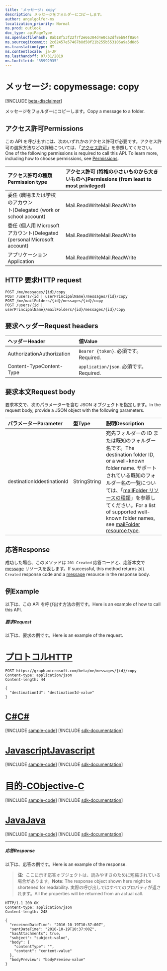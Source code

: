 ```yaml
---
title: 'メッセージ: copy'
description: メッセージをフォルダーにコピーします。
author: angelgolfer-ms
localization_priority: Normal
ms.prod: outlook
doc_type: apiPageType
ms.openlocfilehash: 8ab18f53f22f7f2e66304d4e0ca2df8eb94f8a64
ms.sourcegitcommit: 2c62457e57467b8d50f21b255b553106a9a5d8d6
ms.translationtype: MT
ms.contentlocale: ja-JP
ms.lasthandoff: 07/31/2019
ms.locfileid: "35992935"
---
```

# <a name="message-copy"></a><span data-ttu-id="90cdf-103">メッセージ: copy</span><span class="sxs-lookup"><span data-stu-id="90cdf-103">message: copy</span></span>

[!INCLUDE [beta-disclaimer](../../includes/beta-disclaimer.md)]

<span data-ttu-id="90cdf-104">メッセージをフォルダーにコピーします。</span><span class="sxs-lookup"><span data-stu-id="90cdf-104">Copy a message to a folder.</span></span>

## <a name="permissions"></a><span data-ttu-id="90cdf-105">アクセス許可</span><span class="sxs-lookup"><span data-stu-id="90cdf-105">Permissions</span></span>

<span data-ttu-id="90cdf-p101">この API を呼び出すには、次のいずれかのアクセス許可が必要です。アクセス許可の選択方法などの詳細については、「[アクセス許可](/graph/permissions-reference)」を参照してください。</span><span class="sxs-lookup"><span data-stu-id="90cdf-p101">One of the following permissions is required to call this API. To learn more, including how to choose permissions, see [Permissions](/graph/permissions-reference).</span></span>

| <span data-ttu-id="90cdf-108">アクセス許可の種類</span><span class="sxs-lookup"><span data-stu-id="90cdf-108">Permission type</span></span> | <span data-ttu-id="90cdf-109">アクセス許可 (特権の小さいものから大きいものへ)</span><span class="sxs-lookup"><span data-stu-id="90cdf-109">Permissions (from least to most privileged)</span></span> |
|:----------------|:--------------------------------------------|
|<span data-ttu-id="90cdf-110">委任 (職場または学校のアカウント)</span><span class="sxs-lookup"><span data-stu-id="90cdf-110">Delegated (work or school account)</span></span> | <span data-ttu-id="90cdf-111">Mail.ReadWrite</span><span class="sxs-lookup"><span data-stu-id="90cdf-111">Mail.ReadWrite</span></span>    |
|<span data-ttu-id="90cdf-112">委任 (個人用 Microsoft アカウント)</span><span class="sxs-lookup"><span data-stu-id="90cdf-112">Delegated (personal Microsoft account)</span></span> | <span data-ttu-id="90cdf-113">Mail.ReadWrite</span><span class="sxs-lookup"><span data-stu-id="90cdf-113">Mail.ReadWrite</span></span>    |
|<span data-ttu-id="90cdf-114">アプリケーション</span><span class="sxs-lookup"><span data-stu-id="90cdf-114">Application</span></span> | <span data-ttu-id="90cdf-115">Mail.ReadWrite</span><span class="sxs-lookup"><span data-stu-id="90cdf-115">Mail.ReadWrite</span></span> |

## <a name="http-request"></a><span data-ttu-id="90cdf-116">HTTP 要求</span><span class="sxs-lookup"><span data-stu-id="90cdf-116">HTTP request</span></span>

<!-- { "blockType": "ignored" } -->

```http
POST /me/messages/{id}/copy
POST /users/{id | userPrincipalName}/messages/{id}/copy
POST /me/mailFolders/{id}/messages/{id}/copy
POST /users/{id | userPrincipalName}/mailFolders/{id}/messages/{id}/copy
```

## <a name="request-headers"></a><span data-ttu-id="90cdf-117">要求ヘッダー</span><span class="sxs-lookup"><span data-stu-id="90cdf-117">Request headers</span></span>

| <span data-ttu-id="90cdf-118">ヘッダー</span><span class="sxs-lookup"><span data-stu-id="90cdf-118">Header</span></span> | <span data-ttu-id="90cdf-119">値</span><span class="sxs-lookup"><span data-stu-id="90cdf-119">Value</span></span> |
|:-------|:------|
| <span data-ttu-id="90cdf-120">Authorization</span><span class="sxs-lookup"><span data-stu-id="90cdf-120">Authorization</span></span> | <span data-ttu-id="90cdf-121">`Bearer {token}`.</span><span class="sxs-lookup"><span data-stu-id="90cdf-121"></span></span> <span data-ttu-id="90cdf-122">必須です。</span><span class="sxs-lookup"><span data-stu-id="90cdf-122">Required.</span></span> |
| <span data-ttu-id="90cdf-123">Content-Type</span><span class="sxs-lookup"><span data-stu-id="90cdf-123">Content-Type</span></span> | <span data-ttu-id="90cdf-124">`application/json`.</span><span class="sxs-lookup"><span data-stu-id="90cdf-124"></span></span> <span data-ttu-id="90cdf-125">必須です。</span><span class="sxs-lookup"><span data-stu-id="90cdf-125">Required.</span></span> |

## <a name="request-body"></a><span data-ttu-id="90cdf-126">要求本文</span><span class="sxs-lookup"><span data-stu-id="90cdf-126">Request body</span></span>

<span data-ttu-id="90cdf-127">要求本文で、次のパラメーターを含む JSON オブジェクトを指定します。</span><span class="sxs-lookup"><span data-stu-id="90cdf-127">In the request body, provide a JSON object with the following parameters.</span></span>

| <span data-ttu-id="90cdf-128">パラメーター</span><span class="sxs-lookup"><span data-stu-id="90cdf-128">Parameter</span></span> | <span data-ttu-id="90cdf-129">型</span><span class="sxs-lookup"><span data-stu-id="90cdf-129">Type</span></span> | <span data-ttu-id="90cdf-130">説明</span><span class="sxs-lookup"><span data-stu-id="90cdf-130">Description</span></span> |
|:----------|:-----|:------------|
|<span data-ttu-id="90cdf-131">destinationId</span><span class="sxs-lookup"><span data-stu-id="90cdf-131">destinationId</span></span>|<span data-ttu-id="90cdf-132">String</span><span class="sxs-lookup"><span data-stu-id="90cdf-132">String</span></span>|<span data-ttu-id="90cdf-133">宛先フォルダーの ID または既知のフォルダー名です。</span><span class="sxs-lookup"><span data-stu-id="90cdf-133">The destination folder ID, or a well-known folder name.</span></span> <span data-ttu-id="90cdf-134">サポートされている既知のフォルダー名の一覧については、「[mailFolder リソースの種類](../resources/mailfolder.md)」を参照してください。</span><span class="sxs-lookup"><span data-stu-id="90cdf-134">For a list of supported well-known folder names, see [mailFolder resource type](../resources/mailfolder.md).</span></span>|

## <a name="response"></a><span data-ttu-id="90cdf-135">応答</span><span class="sxs-lookup"><span data-stu-id="90cdf-135">Response</span></span>

<span data-ttu-id="90cdf-136">成功した場合、このメソッドは `201 Created` 応答コードと、応答本文で [message](../resources/message.md) リソースを返します。</span><span class="sxs-lookup"><span data-stu-id="90cdf-136">If successful, this method returns `201 Created` response code and a [message](../resources/message.md) resource in the response body.</span></span>

## <a name="example"></a><span data-ttu-id="90cdf-137">例</span><span class="sxs-lookup"><span data-stu-id="90cdf-137">Example</span></span>

<span data-ttu-id="90cdf-138">以下は、この API を呼び出す方法の例です。</span><span class="sxs-lookup"><span data-stu-id="90cdf-138">Here is an example of how to call this API.</span></span>

##### <a name="request"></a><span data-ttu-id="90cdf-139">要求</span><span class="sxs-lookup"><span data-stu-id="90cdf-139">Request</span></span>

<span data-ttu-id="90cdf-140">以下は、要求の例です。</span><span class="sxs-lookup"><span data-stu-id="90cdf-140">Here is an example of the request.</span></span>

# <a name="httptabhttp"></a>[<span data-ttu-id="90cdf-141">プロトコル</span><span class="sxs-lookup"><span data-stu-id="90cdf-141">HTTP</span></span>](#tab/http)
<!-- {
  "blockType": "request",
  "name": "message_copy"
}-->

```http
POST https://graph.microsoft.com/beta/me/messages/{id}/copy
Content-type: application/json
Content-length: 44

{
  "destinationId": "destinationId-value"
}
```
# <a name="ctabcsharp"></a>[<span data-ttu-id="90cdf-142">C#</span><span class="sxs-lookup"><span data-stu-id="90cdf-142">C#</span></span>](#tab/csharp)
[!INCLUDE [sample-code](../includes/snippets/csharp/message-copy-csharp-snippets.md)]
[!INCLUDE [sdk-documentation](../includes/snippets/snippets-sdk-documentation-link.md)]

# <a name="javascripttabjavascript"></a>[<span data-ttu-id="90cdf-143">Javascript</span><span class="sxs-lookup"><span data-stu-id="90cdf-143">Javascript</span></span>](#tab/javascript)
[!INCLUDE [sample-code](../includes/snippets/javascript/message-copy-javascript-snippets.md)]
[!INCLUDE [sdk-documentation](../includes/snippets/snippets-sdk-documentation-link.md)]

# <a name="objective-ctabobjc"></a>[<span data-ttu-id="90cdf-144">目的-C</span><span class="sxs-lookup"><span data-stu-id="90cdf-144">Objective-C</span></span>](#tab/objc)
[!INCLUDE [sample-code](../includes/snippets/objc/message-copy-objc-snippets.md)]
[!INCLUDE [sdk-documentation](../includes/snippets/snippets-sdk-documentation-link.md)]

# <a name="javatabjava"></a>[<span data-ttu-id="90cdf-145">Java</span><span class="sxs-lookup"><span data-stu-id="90cdf-145">Java</span></span>](#tab/java)
[!INCLUDE [sample-code](../includes/snippets/java/message-copy-java-snippets.md)]
[!INCLUDE [sdk-documentation](../includes/snippets/snippets-sdk-documentation-link.md)]

---


##### <a name="response"></a><span data-ttu-id="90cdf-146">応答</span><span class="sxs-lookup"><span data-stu-id="90cdf-146">Response</span></span>

<span data-ttu-id="90cdf-147">以下は、応答の例です。</span><span class="sxs-lookup"><span data-stu-id="90cdf-147">Here is an example of the response.</span></span>

> <span data-ttu-id="90cdf-148">**注:**  ここに示す応答オブジェクトは、読みやすさのために短縮されている場合があります。</span><span class="sxs-lookup"><span data-stu-id="90cdf-148">**Note:** The response object shown here might be shortened for readability.</span></span> <span data-ttu-id="90cdf-149">実際の呼び出しではすべてのプロパティが返されます。</span><span class="sxs-lookup"><span data-stu-id="90cdf-149">All the properties will be returned from an actual call.</span></span>
<!-- {
  "blockType": "response",
  "truncated": true,
  "@odata.type": "microsoft.graph.message"
} -->

```http
HTTP/1.1 200 OK
Content-type: application/json
Content-length: 248

{
  "receivedDateTime": "2016-10-19T10:37:00Z",
  "sentDateTime": "2016-10-19T10:37:00Z",
  "hasAttachments": true,
  "subject": "subject-value",
  "body": {
    "contentType": "",
    "content": "content-value"
  },
  "bodyPreview": "bodyPreview-value"
}
```

<!-- uuid: 8fcb5dbc-d5aa-4681-8e31-b001d5168d79
2015-10-25 14:57:30 UTC -->
<!--
{
  "type": "#page.annotation",
  "description": "message: copy",
  "keywords": "",
  "section": "documentation",
  "tocPath": "",
  "suppressions": [
  ]
}
-->
